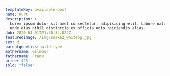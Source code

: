 ```yaml
---
templateKey: available-post
name: Kurt
description: >
  Lorem ipsum dolor sit amet consectetur, adipisicing elit. Labore natus enim
  unde eius nihil distinctio ex officia odio reiciendis alias.
dob: 2020-04-01T21:30:34.022Z
featuredimage: /img/snake2_whitebg.jpg
sex: M
parentgenetics: wild-type
mothername: Gilmour
fathername: Frank
price: 425
sold: "false"
---
```

